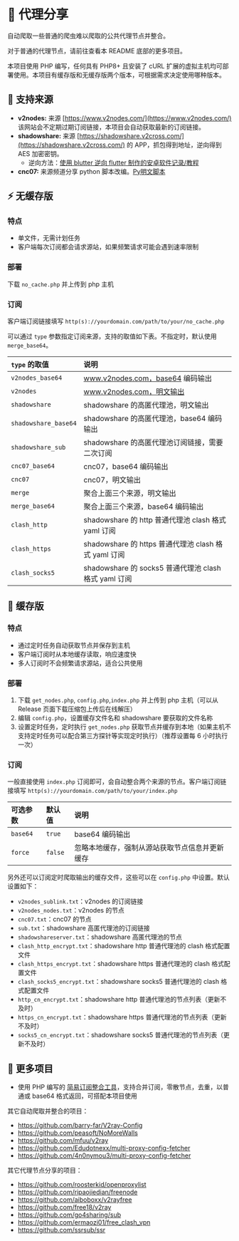 # 🚀 代理分享

自动爬取一些普通的爬虫难以爬取的公共代理节点并整合。

对于普通的代理节点，请前往查看本 README 底部的更多项目。

本项目使用 PHP 编写，任何具有 PHP8+ 且安装了 cURL 扩展的虚拟主机均可部署使用。本项目有缓存版和无缓存版两个版本，可根据需求决定使用哪种版本。

## 📂 支持来源

- **v2nodes:** 来源 [https://www.v2nodes.com/](https://www.v2nodes.com/) 该网站会不定期过期订阅链接，本项目会自动获取最新的订阅链接。
- **shadowshare:** 来源 [https://shadowshare.v2cross.com/](https://shadowshare.v2cross.com/) 的 APP，抓包得到地址，逆向得到 AES 加密密钥。
  - 逆向方法：[使用 blutter 逆向 flutter 制作的安卓软件记录/教程](https://blog.jibukeshi.tech/archives/shi-yong-blutter-ni-xiang-flutter-zhi-zuo-de-an-zhuo-ruan-jian-ji-lu-jiao-cheng)
- **cnc07:** 来源频道分享 python 脚本改编。[Py明文脚本](https://t.me/helloworld_1024/8214)

## ⚡️ 无缓存版

### 特点

- 单文件，无需计划任务
- 客户端每次订阅都会请求源站，如果频繁请求可能会遇到速率限制

### 部署

下载 `no_cache.php` 并上传到 php 主机

### 订阅

客户端订阅链接填写 `http(s)://yourdomain.com/path/to/your/no_cache.php`

可以通过 `type` 参数指定订阅来源，支持的取值如下表。不指定时，默认使用 `merge_base64`。

| `type` 的取值        | 说明                                                              |
| :-------------------- | :---------------------------------------------------------------- |
| `v2nodes_base64`     | www.v2nodes.com，base64 编码输出   |
| `v2nodes`            | www.v2nodes.com，明文输出             |
| `shadowshare`        | shadowshare 的高匿代理池，明文输出                                 |
| `shadowshare_base64` | shadowshare 的高匿代理池，base64 编码输出                           |
| `shadowshare_sub`    | shadowshare 的高匿代理池订阅链接，需要二次订阅                       |
| `cnc07_base64` | cnc07，base64 编码输出 |
| `cnc07` | cnc07，明文输出 |
| `merge` | 聚合上面三个来源，明文输出 |
| `merge_base64` | 聚合上面三个来源，base64 编码输出 |
| `clash_http`         | shadowshare 的 http 普通代理池 clash 格式 yaml 订阅                |
| `clash_https`        | shadowshare 的 https 普通代理池 clash 格式 yaml 订阅               |
| `clash_socks5`       | shadowshare 的 socks5 普通代理池 clash 格式 yaml 订阅              |

## 💾 缓存版

### 特点

- 通过定时任务自动获取节点并保存到主机
- 客户端订阅时从本地缓存读取，响应速度快
- 多人订阅时不会频繁请求源站，适合公共使用

### 部署

1. 下载 `get_nodes.php`, `config.php`,`index.php` 并上传到 php 主机（可以从 Release 页面下载压缩包上传后在线解压）
2. 编辑 `config.php`，设置缓存文件名和 shadowshare 要获取的文件名称
3. 设置定时任务，定时执行 `get_nodes.php` 获取节点并缓存到本地（如果主机不支持定时任务可以配合第三方探针等实现定时执行）（推荐设置每 6 小时执行一次）

### 订阅

一般直接使用 `index.php` 订阅即可，会自动整合两个来源的节点。客户端订阅链接填写 `http(s)://yourdomain.com/path/to/your/index.php`

| 可选参数 | 默认值  | 说明                                   |
| :------- | :------ | :------------------------------------- |
| `base64` | `true`  | base64 编码输出                        |
| `force`  | `false` | 忽略本地缓存，强制从源站获取节点信息并更新缓存 |

另外还可以订阅定时爬取输出的缓存文件，这些可以在 `config.php` 中设置。默认设置如下：

- `v2nodes_sublink.txt`：v2nodes 的订阅链接
- `v2nodes_nodes.txt`：v2nodes 的节点
- `cnc07.txt`：cnc07 的节点
- `sub.txt`：shadowshare 高匿代理池的订阅链接
- `shadowshareserver.txt`：shadowshare 高匿代理池的节点
- `clash_http_encrypt.txt`：shadowshare http 普通代理池的 clash 格式配置文件
- `clash_https_encrypt.txt`：shadowshare https 普通代理池的 clash 格式配置文件
- `clash_socks5_encrypt.txt`：shadowshare socks5 普通代理池的 clash 格式配置文件
- `http_cn_encrypt.txt`：shadowshare http 普通代理池的节点列表（更新不及时）
- `https_cn_encrypt.txt`：shadowshare https 普通代理池的节点列表（更新不及时）
- `socks5_cn_encrypt.txt`：shadowshare socks5 普通代理池的节点列表（更新不及时）

## 🔗 更多项目

- 使用 PHP 编写的 [简易订阅整合工具](https://dev.oneall.eu.org/archives/43/)，支持合并订阅，零散节点，去重，以普通或 base64 格式返回，可搭配本项目使用

其它自动爬取并整合的项目：

- <https://github.com/barry-far/V2ray-Config>
- <https://github.com/peasoft/NoMoreWalls>
- <https://github.com/mfuu/v2ray>
- <https://github.com/Edudotnexx/multi-proxy-config-fetcher>
- <https://github.com/4n0nymou3/multi-proxy-config-fetcher>

其它代理节点分享的项目：

- <https://github.com/roosterkid/openproxylist>
- <https://github.com/ripaojiedian/freenode>
- <https://github.com/aiboboxx/v2rayfree>
- <https://github.com/free18/v2ray>
- <https://github.com/go4sharing/sub>
- <https://github.com/ermaozi01/free_clash_vpn>
- <https://github.com/ssrsub/ssr>
